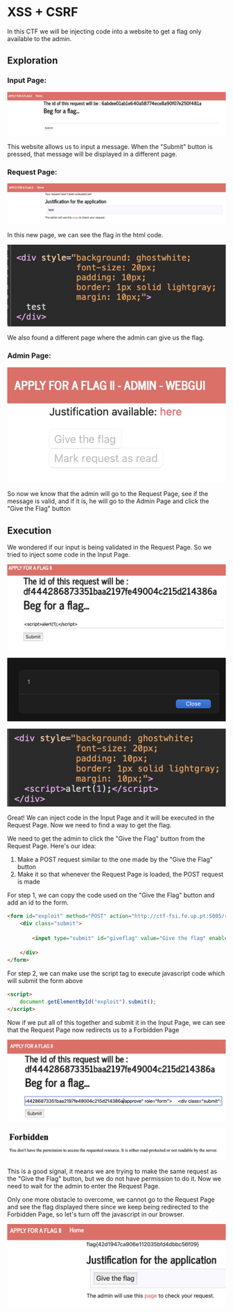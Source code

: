# XSS + CSRF

In this CTF we will be injecting code into a website to get a flag only available to the admin.

## Exploration

### Input Page:

![img](images/website_input.png)

This website allows us to input a message. When the "Submit" button is pressed, that message will be displayed in a different page.

### Request Page:

![img](images/website_show_test.png)

In this new page, we can see the flag in the html code.

![img](images/website_source_test.png)

We also found a different page where the admin can give us the flag.

### Admin Page:

![img](images/website_admin.png)

So now we know that the admin will go to the Request Page, see if the message is valid, and if it is, he will go to the Admin Page and click the "Give the Flag" button

## Execution

We wondered if our input is being validated in the Request Page. So we tried to inject some code in the Input Page.

![img](images/website_alert_input.png)

![img](images/website_alert.png)

![img](images/website_alert_source.png)

Great! We can inject code in the Input Page and it will be executed in the Request Page. Now we need to find a way to get the flag.

We need to get the admin to click the "Give the Flag" button from the Request Page. Here's our idea:

1. Make a POST request similar to the one made by the "Give the Flag" button
2. Make it so that whenever the Request Page is loaded, the POST request is made

For step 1, we can copy the code used on the "Give the Flag" button and add an id to the form.

```html
<form id="exploit" method="POST" action="http://ctf-fsi.fe.up.pt:5005/request/1b735e8c7a1c8a6aae9315e8f9f18d259aaff761/approve" role="form">
    <div class="submit">
        
        <input type="submit" id="giveflag" value="Give the flag" enabled>
        
    </div>
</form>
```

For step 2, we can make use the script tag to execute javascript code which will submit the form above

```html
<script>
    document.getElementById("exploit").submit();
</script>
```

Now if we put all of this together and submit it in the Input Page, we can see that the Request Page now redirects us to a Forbidden Page

![img](images/website_exploit_input.png)

![img](images/website_forbidden.png)

This is a good signal, it means we are trying to make the same request as the "Give the Flag" button, but we do not have permission to do it. Now we need to wait for the admin to enter the Request Page.

Only one more obstacle to overcome, we cannot go to the Request Page and see the flag displayed there since we keep being redirected to the Forbidden Page, so let's turn off the javascript in our browser.

![img](images/website_flag.png)